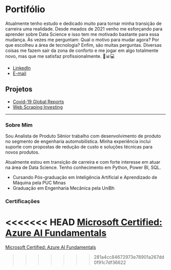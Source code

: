 # Portifólio

Atualmente tenho estudo e dedicado muito para tornar minha transição de carreira uma realidade. 
Desde meados de 2021 venho me esforçando para aprender sobre Data Science e isso tem me motivado bastante para essa mudança. 
Às vezes me perguntam: Qual o motivo para mudar agora? Por que escolheu a área de tecnologia? Enfim, são muitas perguntas. 
Diversas coisas me fazem sair da zona de conforto e me jogar em algo totalmente novo, mas que me satisfaz profissionalmente. 🚀📊💻


* [LinkedIn](https://www.linkedin.com/in/maison-henrique/)
* [E-mail](maisonhenrique@gmail.com)


## Projetos

* [Covid-19 Global Reports](https://github.com/maisonhenrique/portifolio/tree/main/Covid19_Global_Reports)
* [Web Scraping Investing](https://github.com/maisonhenrique/portifolio/tree/main/Web_Scraping_Investing)

----

### Sobre Mim

Sou Analista de Produto Sênior trabalho com desenvolvimento de produto no segmento de engenharia automobilística. 
Minha experiência inclui suporte com propostas de redução de custo e soluções técnicas para novos produtos.

Atualmente estou em transição de carreira e com forte interesse em atuar na área de Data Science. Tenho conhecimento em Python, Power BI, SQL.

* Cursando Pós-graduação em Inteligência Artificial e Aprendizado de Máquina pela PUC Minas
* Graduação em Engenharia Mecânica pela UniBh


### Certificações

<<<<<<< HEAD
[Microsoft Certified: Azure AI Fundamentals](https://www.credly.com/badges/1cd62a55-522e-4c72-b491-2100d1be0d3d?source=linked_in_profile)
=======
[Microsoft Certified: Azure AI Fundamentals](https://www.credly.com/badges/1cd62a55-522e-4c72-b491-2100d1be0d3d?source=linked_in_profile)
>>>>>>> 281a4cc84672973e78901a267dd0f91c7df36622
